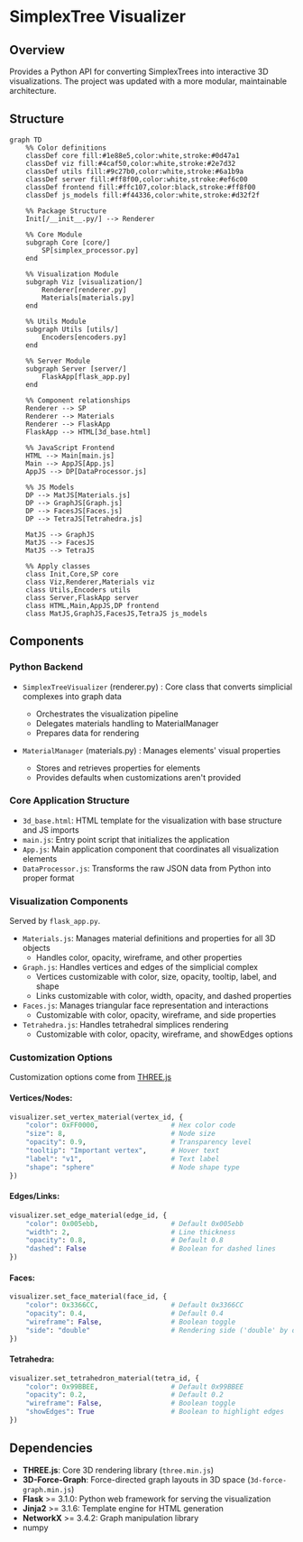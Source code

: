 # SimplexTree Visualizer

## Overview
Provides a Python API for converting SimplexTrees into interactive 3D visualizations. The project was updated with a more modular, maintainable architecture.

## Structure

```mermaid
graph TD
    %% Color definitions
    classDef core fill:#1e88e5,color:white,stroke:#0d47a1
    classDef viz fill:#4caf50,color:white,stroke:#2e7d32
    classDef utils fill:#9c27b0,color:white,stroke:#6a1b9a
    classDef server fill:#ff8f00,color:white,stroke:#ef6c00
    classDef frontend fill:#ffc107,color:black,stroke:#ff8f00
    classDef js_models fill:#f44336,color:white,stroke:#d32f2f

    %% Package Structure
    Init[/__init__.py/] --> Renderer

    %% Core Module
    subgraph Core [core/]
        SP[simplex_processor.py]
    end

    %% Visualization Module
    subgraph Viz [visualization/]
        Renderer[renderer.py]
        Materials[materials.py]
    end

    %% Utils Module
    subgraph Utils [utils/]
        Encoders[encoders.py]
    end

    %% Server Module
    subgraph Server [server/]
        FlaskApp[flask_app.py]
    end

    %% Component relationships
    Renderer --> SP
    Renderer --> Materials
    Renderer --> FlaskApp
    FlaskApp --> HTML[3d_base.html]

    %% JavaScript Frontend
    HTML --> Main[main.js]
    Main --> AppJS[App.js]
    AppJS --> DP[DataProcessor.js]

    %% JS Models
    DP --> MatJS[Materials.js]
    DP --> GraphJS[Graph.js]
    DP --> FacesJS[Faces.js]
    DP --> TetraJS[Tetrahedra.js]

    MatJS --> GraphJS
    MatJS --> FacesJS
    MatJS --> TetraJS

    %% Apply classes
    class Init,Core,SP core
    class Viz,Renderer,Materials viz
    class Utils,Encoders utils
    class Server,FlaskApp server
    class HTML,Main,AppJS,DP frontend
    class MatJS,GraphJS,FacesJS,TetraJS js_models

```

## Components

### Python Backend
- `SimplexTreeVisualizer` (renderer.py) : Core class that converts simplicial complexes into graph data
    - Orchestrates the visualization pipeline
    - Delegates materials handling to MaterialManager
    - Prepares data for rendering

- `MaterialManager` (materials.py) : Manages elements' visual properties
    - Stores and retrieves properties for elements
    - Provides defaults when customizations aren't provided

### Core Application Structure
- `3d_base.html`: HTML template for the visualization with base structure and JS imports
- `main.js`: Entry point script that initializes the application
- `App.js`: Main application component that coordinates all visualization elements
- `DataProcessor.js`: Transforms the raw JSON data from Python into proper format

### Visualization Components
Served by `flask_app.py`.
- `Materials.js`: Manages material definitions and properties for all 3D objects
    - Handles color, opacity, wireframe, and other properties
- `Graph.js`: Handles vertices and edges of the simplicial complex
    - Vertices customizable with color, size, opacity, tooltip, label, and shape
    - Links customizable with color, width, opacity, and dashed properties
- `Faces.js`: Manages triangular face representation and interactions
    - Customizable with color, opacity, wireframe, and side properties
- `Tetrahedra.js`: Handles tetrahedral simplices rendering
    - Customizable with color, opacity, wireframe, and showEdges options

### Customization Options
Customization options come from [THREE.js](https://threejs.org/manual/#en/materials)
#### Vertices/Nodes:
```python
visualizer.set_vertex_material(vertex_id, {
    "color": 0xFF0000,                  # Hex color code
    "size": 8,                          # Node size
    "opacity": 0.9,                     # Transparency level
    "tooltip": "Important vertex",      # Hover text
    "label": "v1",                      # Text label
    "shape": "sphere"                   # Node shape type
})
```

#### Edges/Links:
```python
visualizer.set_edge_material(edge_id, {
    "color": 0x005ebb,                  # Default 0x005ebb
    "width": 2,                         # Line thickness
    "opacity": 0.8,                     # Default 0.8
    "dashed": False                     # Boolean for dashed lines
})
```

#### Faces:
```python
visualizer.set_face_material(face_id, {
    "color": 0x3366CC,                  # Default 0x3366CC
    "opacity": 0.4,                     # Default 0.4
    "wireframe": False,                 # Boolean toggle
    "side": "double"                    # Rendering side ('double' by default)
})
```

#### Tetrahedra:
```python
visualizer.set_tetrahedron_material(tetra_id, {
    "color": 0x99BBEE,                  # Default 0x99BBEE
    "opacity": 0.2,                     # Default 0.2
    "wireframe": False,                 # Boolean toggle
    "showEdges": True                   # Boolean to highlight edges
})
```

## Dependencies
- **THREE.js**: Core 3D rendering library (```three.min.js```)
- **3D-Force-Graph**: Force-directed graph layouts in 3D space (```3d-force-graph.min.js```)
- **Flask** >= 3.1.0: Python web framework for serving the visualization
- **Jinja2** >= 3.1.6: Template engine for HTML generation
- **NetworkX** >= 3.4.2: Graph manipulation library
- numpy
